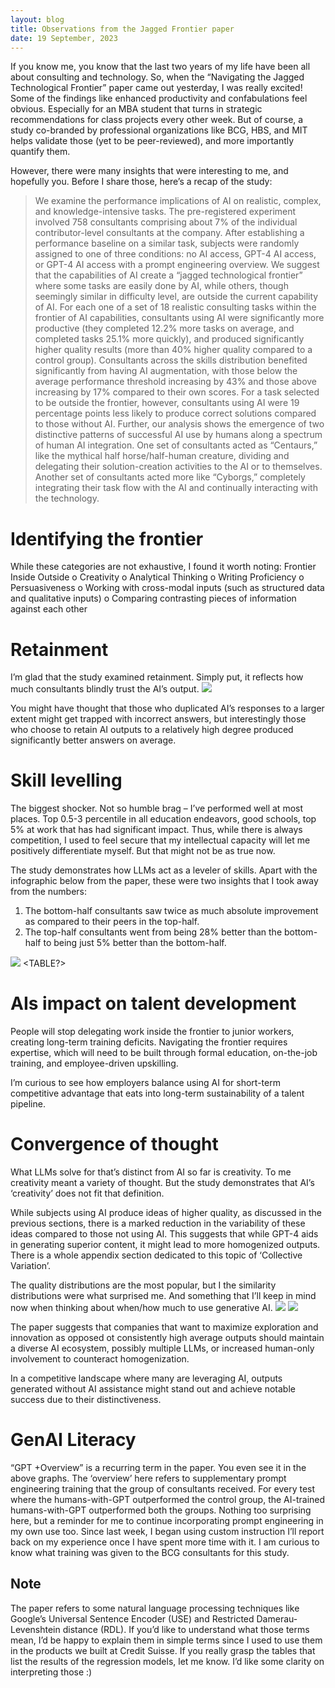```yaml
---
layout: blog
title: Observations from the Jagged Frontier paper
date: 19 September, 2023
---
```


If you know me, you know that the last two years of my life have been all about consulting and technology. So, when the “Navigating the Jagged Technological Frontier” paper came out yesterday, I was really excited! 
Some of the findings like enhanced productivity and confabulations feel obvious. Especially for an MBA student that turns in strategic recommendations for class projects every other week. But of course, a study co-branded by professional organizations like BCG, HBS, and MIT helps validate those (yet to be peer-reviewed), and more importantly quantify them.

However, there were many insights that were interesting to me, and hopefully you. Before I share those, here’s a recap of the study:

> We examine the performance implications of AI on realistic, complex, and knowledge-intensive tasks. The pre-registered experiment involved 758 consultants comprising about 7% of the individual contributor-level consultants at the company. After establishing a performance baseline on a similar task, subjects were randomly assigned to one of three conditions: no AI access, GPT-4 AI access, or GPT-4 AI access with a prompt engineering overview. We suggest that the capabilities of AI create a “jagged technological frontier” where some tasks are easily done by AI, while others, though seemingly similar in difficulty level, are outside the current capability of AI. For each one of a set of 18 realistic consulting tasks within the frontier of AI capabilities, consultants using AI were significantly more productive (they completed 12.2% more tasks on average, and completed tasks 25.1% more quickly), and produced significantly higher quality results (more than 40% higher quality compared to a control group). Consultants across the skills distribution benefited significantly from having AI augmentation, with those below the average performance threshold increasing by 43% and those above increasing by 17% compared to their own scores. For a task selected to be outside the frontier, however, consultants using AI were 19 percentage points less likely to produce correct solutions compared to those without AI. Further, our analysis shows the emergence of two distinctive patterns of successful AI use by humans along a spectrum of human AI integration. One set of consultants acted as “Centaurs,” like the mythical half horse/half-human creature, dividing and delegating their solution-creation activities to the AI or to themselves. Another set of consultants acted more like “Cyborgs,” completely integrating their task flow with the AI and continually interacting with the technology.

# Identifying the frontier
While these categories are not exhaustive, I found it worth noting:
Frontier
Inside	Outside
o	Creativity
o	Analytical Thinking
o	Writing Proficiency
o	Persuasiveness	o	Working with cross-modal inputs (such as structured data and qualitative inputs)
o	Comparing contrasting pieces of information against each other

# Retainment
I’m glad that the study examined retainment. Simply put, it reflects how much consultants blindly trust the AI’s output. 
![](jaggedfrontier_images\retainment.png)

You might have thought that those who duplicated AI’s responses to a larger extent might get trapped with incorrect answers, but interestingly those who choose to retain AI outputs to a relatively high degree produced significantly better answers on average.

# Skill levelling

The biggest shocker. 
Not so humble brag – I’ve performed well at most places. Top 0.5-3 percentile in all education endeavors, good schools, top 5% at work that has had significant impact. Thus, while there is always competition, I used to feel secure that my intellectual capacity will let me positively differentiate myself. But that might not be as true now.

The study demonstrates how LLMs act as a leveler of skills. Apart with the infographic below from the paper, these were two insights that I took away from the numbers:
1.	The bottom-half consultants saw twice as much absolute improvement as compared to their peers in the top-half.
2.	The top-half consultants went from being 28% better than the bottom-half to being just 5% better than the bottom-half.

![](jaggedfrontier_images\insidethefrontier-bottom_top_half.png)
<TABLE?>
 
# AIs impact on talent development
People will stop delegating work inside the frontier to junior workers, creating long-term training deficits. Navigating the frontier requires expertise, which will need to be built through formal education, on-the-job training, and employee-driven upskilling.

I’m curious to see how employers balance using AI for short-term competitive advantage that eats into long-term sustainability of a talent pipeline.

# Convergence of thought
What LLMs solve for that’s distinct from AI so far is creativity. To me creativity meant a variety of thought. But the study demonstrates that AI’s ‘creativity’ does not fit that definition.

While subjects using AI produce ideas of higher quality, as discussed in the previous sections, there is a marked reduction in the variability of these ideas compared to those not using AI. This suggests that while GPT-4 aids in generating superior content, it might lead to more homogenized outputs. There is a whole appendix section dedicated to this topic of ‘Collective Variation’.

The quality distributions are the most popular, but I the similarity distributions were what surprised me. And something that I’ll keep in mind now when thinking about when/how much to use generative AI.
![](jaggedfrontier_images\performance_distribution-inside_frontier.png)
![](jaggedfrontier_images\similarity_distribution.png)
  
The paper suggests that companies that want to maximize exploration and innovation as opposed ot consistently high average outputs should maintain a diverse AI ecosystem, possibly multiple LLMs, or increased human-only involvement to counteract homogenization.

In a competitive landscape where many are leveraging AI, outputs generated without AI assistance might stand out and achieve notable success due to their distinctiveness.

# GenAI Literacy
“GPT +Overview” is a recurring term in the paper. You even see it in the above graphs. The ‘overview’ here refers to supplementary prompt engineering training that the group of consultants received. For every test where the humans-with-GPT outperformed the control group, the AI-trained humans-with-GPT outperformed both the groups.
Nothing too surprising here, but a reminder for me to continue incorporating prompt engineering in my own use too. Since last week, I began using custom instruction I’ll report back on my experience once I have spent more time with it. I am curious to know what training was given to the BCG consultants for this study. 

## Note
The paper refers to some natural language processing techniques like Google’s Universal Sentence Encoder (USE) and Restricted Damerau-Levenshtein distance (RDL). If you’d like to understand what those terms mean, I’d be happy to explain them in simple terms since I used to use them in the products we built at Credit Suisse. 
If you really grasp the tables that list the results of the regression models, let me know. I’d like some clarity on interpreting those :)